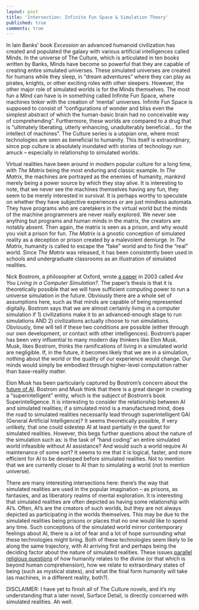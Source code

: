```yaml
---
layout: post
title: 'Intersection: Infinite Fun Space & Simulation Theory'
published: true
comments: true
---
```


In Iain Banks’ book *Excession* an advanced humanoid civilization has created and populated the galaxy with various artificial intelligences called Minds. In the universe of The Culture, which is articulated in ten books written by Banks, Minds have become so powerful that they are capable of creating entire simulated universes. These simulated universes are created for humans while they sleep, in “dream adventures” where they can play as pirates, knights, or other exciting roles with other sleepers. However, the other major role of simulated worlds is for the Minds themselves. The most fun a Mind can have is in something called Infinite Fun Space, where machines tinker with the creation of ‘mental’ universes. Infinite Fun Space is supposed to consist of “configurations of wonder and bliss even the simplest abstract of which the human-basic brain had no conceivable way of comprehending”. Furthermore, these worlds are compared to a drug that is “ultimately liberating, utterly enhancing, unadulterably beneficial… for the intellect of machines”. The Culture series is a utopian one, where most technologies are seen as beneficial to humanity. This itself is extraordinary, since pop culture is absolutely inundated with stories of technology run amuck – especially in relationship to simulated worlds.

Virtual realities have been around in modern popular culture for a long time, with *The Matrix* being the most enduring and classic example. In *The Matrix*, the machines are portrayed as the enemies of humanity, mankind merely being a power source by which they stay alive. It is interesting to note, that we never see the machines themselves having any fun, they seem to be merely interested in survival. It is perhaps worthy to speculate on whether they have subjective experiences or are just mindless automata. They have programs who are caretakers in the virtual world but the minds of the machine programmers are never really explored. We never see anything but programs and human minds in the matrix, the creators are notably absent. Then again, the matrix is seen as a prison, and why would you visit a prison for fun. *The Matrix* is a gnostic conception of simulated reality as a deception or prison created by a malevolent demiurge. In *The Matrix*, humanity is called to escape the “fake” world and to find the “real” world. Since *The Matrix* was released, it has been consistently been used in schools and undergraduate classrooms as an illustration of simulated realities.

Nick Bostrom, a philosopher at Oxford, wrote [a paper](http://www.simulation-argument.com/simulation.html) in 2003 called *Are You Living in a Computer Simulation?*. The paper’s thesis is that it is theoretically possible that we will have sufficient computing power to run a universe simulation in the future. Obviously there are a whole set of assumptions here, such as that minds are capable of being represented digitally. Bostrom says that we are almost certainly living in a computer simulation if 1) civilizations make it to an advanced-enough stage to run simulations AND 2) civilizations actually choose to run simulations. Obviously, time will tell if these two conditions are possible (either through our own development, or contact with other intelligences). Bostrom’s paper has been very influential to many modern day thinkers like Elon Musk. Musk, likes Bostrom, thinks the ramifications of living in a simulated world are negligible. If, in the future, it becomes likely that we are in a simulation, nothing about the world or the quality of our experience would change. Our minds would simply be embodied through higher-level computation rather than base-reality matter.

Elon Musk has been particularly captured by Bostrom’s concern about the [future of AI](http://https://www.youtube.com/watch?v=h0962biiZa4). Bostrom and Musk think that there is a great danger in creating a “superintelligent” entity, which is the subject of Bostrom’s book Superintelligence. It is interesting to consider the relationship between AI and simulated realities; if a simulated mind is a manufactured mind, does the road to simulated realities necessarily lead through superintelligent GAI (General Artificial Intelligence)? It seems theoretically possible, if very unlikely, that one could sidestep AI at least partially in the quest for simulated realities. However, this begs further questions about the nature of the simulation such as: is the task of “hand coding” an entire simulated world infeasible without AI assistance? And would such a world require AI maintenance of some sort? It seems to me that it is logical, faster, and more efficient for AI to be developed before simulated realities. Not to mention that we are currently closer to AI than to simulating a world (not to mention universe).

There are many interesting intersections here: there’s the way that simulated realities are used in the popular imagination – as prisons, as fantasies, and as liberatory realms of mental exploration. It is interesting that simulated realities are often depicted as having some relationship with AI’s. Often, AI’s are the creators of such worlds, but they are not always depicted as participating in the worlds themselves. This may be due to the simulated realities being prisons or places that no one would like to spend any time. Such conceptions of the simulated world mirror contemporary feelings about AI, there is a lot of fear and a lot of hope surrounding what these technologies might bring. Both of these technologies seem likely to lie along the same trajectory, with AI arriving first and perhaps being the deciding factor about the nature of simulated realities. These issues [parallel religious questions](https://aeon.co/essays/why-is-the-language-of-transhumanists-and-religion-so-similar) of how humanity relates to the divine (or that which is beyond human comprehension), how we relate to extraordinary states of being (such as mystical states), and what the final form humanity will take (as machines, in a different reality, both?).

DISCLAIMER: I have yet to finish all of The Culture novels, and it’s my understanding that a later novel, Surface Detail, is directly concerned with simulated realities. Ah well.
